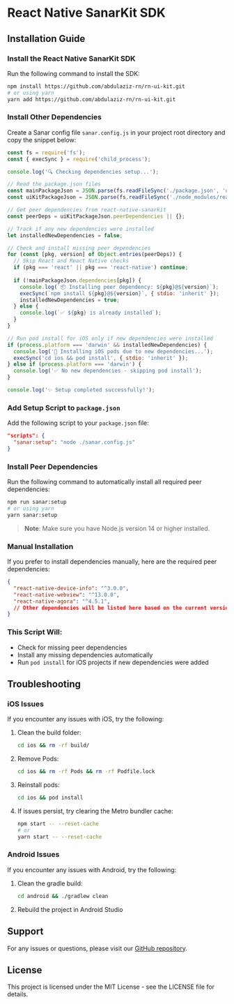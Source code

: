 # React Native SanarKit SDK

## Installation Guide

### Install the React Native SanarKit SDK
Run the following command to install the SDK:

```sh
npm install https://github.com/abdulaziz-rn/rn-ui-kit.git
# or using yarn
yarn add https://github.com/abdulaziz-rn/rn-ui-kit.git
```

### Install Other Dependencies

Create a Sanar config file `sanar.config.js` in your project root directory and copy the snippet below:

```javascript
const fs = require('fs');
const { execSync } = require('child_process');

console.log('🔍 Checking dependencies setup...');

// Read the package.json files
const mainPackageJson = JSON.parse(fs.readFileSync('./package.json', 'utf8'));
const uiKitPackageJson = JSON.parse(fs.readFileSync('./node_modules/react-native-sanarkit/package.json', 'utf8'));

// Get peer dependencies from react-native-sanarkit
const peerDeps = uiKitPackageJson.peerDependencies || {};

// Track if any new dependencies were installed
let installedNewDependencies = false;

// Check and install missing peer dependencies
for (const [pkg, version] of Object.entries(peerDeps)) {
  // Skip React and React Native checks
  if (pkg === 'react' || pkg === 'react-native') continue;
  
  if (!mainPackageJson.dependencies[pkg]) {
    console.log(`📦 Installing peer dependency: ${pkg}@${version}`);
    execSync(`npm install ${pkg}@${version}`, { stdio: 'inherit' });
    installedNewDependencies = true;
  } else {
    console.log(`✅ ${pkg} is already installed`);
  }
}

// Run pod install for iOS only if new dependencies were installed
if (process.platform === 'darwin' && installedNewDependencies) {
  console.log('🔄 Installing iOS pods due to new dependencies...');
  execSync('cd ios && pod install', { stdio: 'inherit' });
} else if (process.platform === 'darwin') {
  console.log('✅ No new dependencies - skipping pod install');
}

console.log('✨ Setup completed successfully!');
```

### Add Setup Script to `package.json`
Add the following script to your `package.json` file:

```json
"scripts": {
  "sanar:setup": "node ./sanar.config.js"
}
```

### Install Peer Dependencies
Run the following command to automatically install all required peer dependencies:

```sh
npm run sanar:setup
# or using yarn
yarn sanar:setup
```

> **Note**: Make sure you have Node.js version 14 or higher installed.

### Manual Installation
If you prefer to install dependencies manually, here are the required peer dependencies:
```json
{
  "react-native-device-info": "^3.0.0",
  "react-native-webview": "^13.0.0",
  "react-native-agora": "^4.5.1",
  // Other dependencies will be listed here based on the current version
}
```

### This Script Will:
- Check for missing peer dependencies
- Install any missing dependencies automatically
- Run `pod install` for iOS projects if new dependencies were added

## Troubleshooting

### iOS Issues
If you encounter any issues with iOS, try the following:
1. Clean the build folder:
   ```sh
   cd ios && rm -rf build/
   ```
2. Remove Pods:
   ```sh
   cd ios && rm -rf Pods && rm -rf Podfile.lock
   ```
3. Reinstall pods:
   ```sh
   cd ios && pod install
   ```
4. If issues persist, try clearing the Metro bundler cache:
   ```sh
   npm start -- --reset-cache
   # or
   yarn start -- --reset-cache
   ```

### Android Issues
If you encounter any issues with Android, try the following:
1. Clean the gradle build:
   ```sh
   cd android && ./gradlew clean
   ```
2. Rebuild the project in Android Studio

## Support
For any issues or questions, please visit our [GitHub repository](https://github.com/abdulaziz-rn/rn-ui-kit).

## License
This project is licensed under the MIT License - see the LICENSE file for details.
